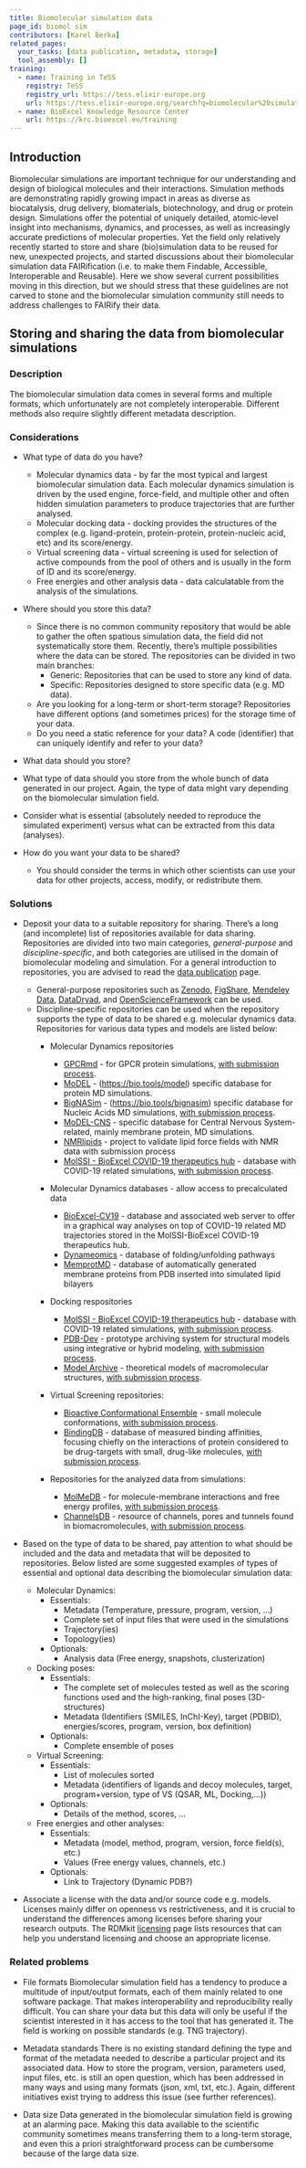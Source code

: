 ```yaml
---
title: Biomolecular simulation data
page_id: biomol sim
contributors: [Karel Berka]
related_pages: 
  your_tasks: [data publication, metadata, storage]
  tool_assembly: []
training:
  - name: Training in TeSS
    registry: TeSS
    registry_url: https://tess.elixir-europe.org
    url: https://tess.elixir-europe.org/search?q=biomolecular%20simulation
  - name: BioExcel Knowledge Resource Center
    url: https://krc.bioexcel.eu/training
---
```

## Introduction
Biomolecular simulations are important technique for our understanding and design of biological molecules and their interactions. Simulation methods are demonstrating rapidly growing impact in areas as diverse as biocatalysis, drug delivery, biomaterials, biotechnology, and drug or protein design. Simulations offer the potential of uniquely detailed, atomic‐level insight into mechanisms, dynamics, and processes, as well as increasingly accurate predictions of molecular properties. Yet the field only relatively recently started to store and share (bio)simulation data to be reused for new, unexpected projects, and started discussions about their biomolecular simulation data FAIRification (i.e. to make them Findable, Accessible, Interoperable and Reusable). Here we show several current possibilities moving in this direction, but we should stress that these guidelines are not carved to stone and the biomolecular simulation community still needs to address challenges to FAIRify their data.

## Storing and sharing the data from biomolecular simulations
 
### Description

The biomolecular simulation data comes in several forms and multiple formats, which unfortunately are not completely interoperable. Different methods also require slightly different metadata description. 

### Considerations
* What type of data do you have?
  * Molecular dynamics data - by far the most typical and largest biomolecular simulation data. Each molecular dynamics simulation is driven by the used engine, force-field, and multiple other and often hidden simulation parameters to produce trajectories that are further analysed. 
  * Molecular docking data - docking provides the structures of the complex (e.g. ligand-protein, protein-protein, protein-nucleic acid, etc) and its score/energy. 
  * Virtual screening data - virtual screening is used for selection of active compounds from the pool of others and is usually in the form of ID and its score/energy. 
  * Free energies and other analysis data - data calculatable from the analysis of the simulations. 

* Where should you store this data?
  * Since there is no common community repository that would be able to gather the often spatious simulation data, the field did not systematically store them. Recently, there’s multiple possibilities where the data can be stored. The repositories can be divided in two main branches: 
    * Generic:  Repositories that can be used to store any kind of data.
    * Specific:  Repositories designed to store specific data (e.g. MD data).
  * Are you looking for a long-term or short-term storage? Repositories have different options (and sometimes prices) for the storage time of your data.
  * Do you need a static reference for your data? A code (identifier) that can uniquely identify and refer to your data?

*  What data should you store?
  * What type of data should you store from the whole bunch of data generated in our project. Again, the type of data might vary depending on the biomolecular simulation field.
  * Consider what is essential (absolutely needed to reproduce the simulated experiment) versus what can be extracted from this data (analyses). 

* How do you want your data to be shared?
  * You should consider the terms in which other scientists can use your data for other projects, access, modify, or redistribute them.  


### Solutions

* Deposit your data to a suitable repository for sharing. There’s a long (and incomplete) list of repositories available for data sharing. Repositories are divided into two main categories, *general-purpose* and *discipline-specific*, and both categories are utilised in the domain of biomolecular modeling and simulation. For a general introduction to repositories, you are advised to read the [data publication](data_publication) page.
  * General-purpose repositories such as [Zenodo](https://zenodo.org/), [FigShare](https://figshare.com/), [Mendeley Data](https://data.mendeley.com/), [DataDryad](https://datadryad.org/), and [OpenScienceFramework](https://osf.io/) can be used.
  * Discipline-specific repositories can be used when the repository supports the type of data to be shared e.g. molecular dynamics data. Repositories for various data types and models are listed below: 
    * Molecular Dynamics repositories
      * [GPCRmd](http://gpcrmd.org/) - for GPCR protein simulations, [with submission process](https://submission.gpcrmd.org/accounts/login/?next=/accounts/memberpage/).
      * [MoDEL](http://mmb.irbbarcelona.org/MoDEL/) - (https://bio.tools/model) specific database for protein MD simulations. 
      * [BigNASim](http://mmb.irbbarcelona.org/BigNASim/) - (https://bio.tools/bignasim) specific database for Nucleic Acids MD simulations, [with submission process](https://github.com/NMRLipids).
      * [MoDEL-CNS](http://mmb.irbbarcelona.org/MoDEL-CNS/#/) - specific database for Central Nervous System-related, mainly membrane protein, MD simulations.
      * [NMRlipids](http://nmrlipids.blogspot.com/) - project to validate lipid force fields with NMR data with submission process
      * [MolSSI - BioExcel COVID-19 therapeutics hub](https://covid.bioexcel.eu/) - database with COVID-19 related simulations, [with submission process](https://covid.bioexcel.eu/contributing/).

    * Molecular Dynamics databases - allow access to precalculated data
      * [BioExcel-CV19](https://bioexcel-cv19.bsc.es/#/) - database and associated web server to offer in a graphical way analyses on top of COVID-19 related MD trajectories stored in the MolSSI-BioExcel COVID-19 therapeutics hub.  
      * [Dynameomics](http://www.dynameomics.org/) - database of folding/unfolding pathways 
      * [MemprotMD](http://memprotmd.bioch.ox.ac.uk/) - database of automatically generated membrane proteins from PDB inserted into simulated lipid bilayers

    * Docking respositories
      * [MolSSI - BioExcel COVID-19 therapeutics hub](https://covid.bioexcel.eu/) - database with COVID-19 related simulations, [with submission process](https://covid.bioexcel.eu/contributing/).
      * [PDB-Dev](https://pdb-dev.wwpdb.org/) - prototype archiving system for structural models using integrative or hybrid modeling, [with submission process](https://deposit.pdb-dev.wwpdb.org/accounts/login/?next=/account/).
      * [Model Archive](https://www.modelarchive.org/) - theoretical models of macromolecular structures, [with submission process](https://www.modelarchive.org/projects/new/basic).

    * Virtual Screening repositories:
      * [Bioactive Conformational Ensemble](http://mmb.irbbarcelona.org/BCE) - small molecule conformations, [with submission process](http://mmb.irbbarcelona.org/BCE/db/upload).
      * [BindingDB](https://www.bindingdb.org/) - database of measured binding affinities, focusing chiefly on the interactions of protein considered to be drug-targets with small, drug-like molecules, [with submission process](https://www.bindingdb.org/bind/contributedata.jsp). 

    * Repositories for the analyzed data from simulations: 
       * [MolMeDB](https://molmedb.upol.cz/) - for molecule-membrane interactions and free energy profiles, [with submission process](mailto:molmedb@upol.cz).  
       * [ChannelsDB](https://webchemdev.ncbr.muni.cz/ChannelsDB/index.html) - resource of channels, pores and tunnels found in biomacromolecules, [with submission process](https://webchemdev.ncbr.muni.cz/ChannelsDB/contribute.html).

* Based on the type of data to be shared, pay attention to what should be included and the data and metadata that will be deposited to repositories. Below listed are some suggested examples of types of essential and optional data describing the biomolecular simulation data: 
    * Molecular Dynamics:
      * Essentials:
        * Metadata (Temperature, pressure, program, version, …)
        * Complete set of input files that were used in the simulations
        * Trajectory(ies)
        * Topology(ies)
      * Optionals:
        * Analysis data (Free energy, snapshots, clusterization)
    * Docking poses:
      * Essentials:
        * The complete set of molecules tested as well as the scoring functions used and the high-ranking, final poses (3D-structures)
        * Metadata (Identifiers (SMILES, InChI-Key), target (PDBID), energies/scores, program, version, box definition)
      * Optionals:
        * Complete ensemble of poses
    * Virtual Screening:
      * Essentials:
        * List of molecules sorted
        * Metadata (identifiers of ligands and decoy molecules, target, program+version, type of VS (QSAR, ML, Docking,...))
      * Optionals:
        * Details of the method, scores, ... 
    * Free energies and other analyses:
      * Essentials: 
        * Metadata (model, method, program, version, force field(s), etc.)
        * Values (Free energy values, channels, etc.)
      * Optionals:
        * Link to Trajectory (Dynamic PDB?)
* Associate a license with the data and/or source code e.g. models. Licenses mainly differ on openness vs restrictiveness, and it is crucial to understand the differences among licenses before sharing your research outputs. The RDMkit [licensing](licensing) page lists resources that can help you understand licensing and choose an appropriate license.  

### Related problems
* File formats
Biomolecular simulation field has a tendency to produce a multitude of input/output formats, each of them mainly related to one software package. That makes interoperability and reproducibility really difficult. You can share your data but this data will only be useful if the scientist interested in it has access to the tool that has generated it. The field is working on possible standards (e.g. TNG trajectory).

* Metadata standards
There is no existing standard defining the type and format of the metadata needed to describe a particular project and its associated data. How to store the program, version, parameters used, input files, etc. is still an open question, which has been addressed in many ways and using many formats (json, xml, txt, etc.). Again, different initiatives exist trying to address this issue (see further references). 

* Data size
Data generated in the biomolecular simulation field is growing at an alarming pace. Making this data available to the scientific community sometimes means transferring them to a long-term storage, and even this a priori straightforward process can be cumbersome because of the large data size. 
